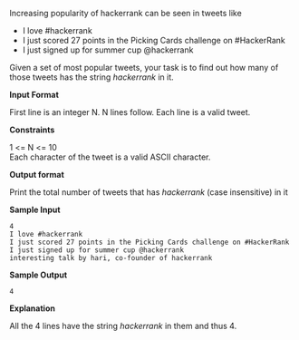 <p>Increasing popularity of hackerrank can be seen in tweets like</p>

<ul>
<li>I love #hackerrank</li>
<li>I just scored 27 points in the Picking Cards challenge on #HackerRank</li>
<li>I just signed up for summer cup @hackerrank</li>
</ul>

<p>Given a set of most popular tweets, your task is to find out how many of
those tweets has the string <em>hackerrank</em> in it.</p>

<p><strong>Input Format</strong></p>

<p>First line is an integer N. N lines follow. Each line is a valid tweet.</p>

<p><strong>Constraints</strong></p>

<p>1 &lt;= N &lt;= 10<br>
Each character of the tweet is a valid ASCII character. </p>

<p><strong>Output format</strong></p>

<p>Print the total number of tweets that has <em>hackerrank</em> (case insensitive) in it</p>

<p><strong>Sample Input</strong></p>

<pre><code>4
I love #hackerrank
I just scored 27 points in the Picking Cards challenge on #HackerRank
I just signed up for summer cup @hackerrank
interesting talk by hari, co-founder of hackerrank
</code></pre>

<p><strong>Sample Output</strong></p>

<pre><code>4
</code></pre>

<p><strong>Explanation</strong></p>

<p>All the 4 lines have the string <em>hackerrank</em> in them and thus 4.</p>
